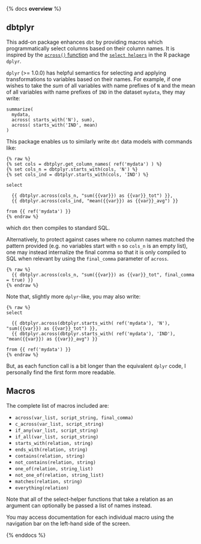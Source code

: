 {% docs __overview__ %}

## dbtplyr

This add-on package enhances `dbt` by providing macros which programmatically select columns
based on their column names. It is inspired by the [`across()` function](https://www.tidyverse.org/blog/2020/04/dplyr-1-0-0-colwise/) 
and the [`select helpers`](https://tidyselect.r-lib.org/reference/select_helpers.html) in the R package `dplyr`.

`dplyr` (>= 1.0.0) has helpful semantics for selecting and applying transformations to variables based on their names.
For example, if one wishes to take the *sum* of all variables with name prefixes of `N` and the mean of all variables with
name prefixes of `IND` in the dataset `mydata`, they may write:

```
summarize(
  mydata, 
  across( starts_with('N'), sum),
  across( starts_with('IND', mean)
)
```

This package enables us to similarly write `dbt` data models with commands like:

```
{% raw %}
{% set cols = dbtplyr.get_column_names( ref('mydata') ) %}
{% set cols_n = dbtplyr.starts_with(cols, 'N') %}
{% set cols_ind = dbtplyr.starts_with(cols, 'IND') %}

select

  {{ dbtplyr.across(cols_n, "sum({{var}}) as {{var}}_tot") }},
  {{ dbtplyr.across(cols_ind, "mean({{var}}) as {{var}}_avg") }}

from {{ ref('mydata') }}
{% endraw %}
```

which `dbt` then compiles to standard SQL. 

Alternatively, to protect against cases where no column names matched the pattern provided 
(e.g. no variables start with `n` so `cols_n` is an empty list), one may instead internalize the final comma
so that it is only compiled to SQL when relevant by using the `final_comma` parameter of `across`.

```
{% raw %}
  {{ dbtplyr.across(cols_n, "sum({{var}}) as {{var}}_tot", final_comma = true) }}
{% endraw %}
```


Note that, slightly more `dplyr`-like, you may also write:

```
{% raw %}
select

  {{ dbtplyr.across(dbtplyr.starts_with( ref('mydata'), 'N'), "sum({{var}}) as {{var}}_tot") }},
  {{ dbtplyr.across(dbtplyr.starts_with( ref('mydata'), 'IND'), "mean({{var}}) as {{var}}_avg") }}

from {{ ref('mydata') }}
{% endraw %}
```

But, as each function call is a bit longer than the equivalent `dplyr` code, I personally find the first form more readable.

## Macros

The complete list of macros included are:

- `across(var_list, script_string, final_comma)`
- `c_across(var_list, script_string)`
- `if_any(var_list, script_string)`
- `if_all(var_list, script_string)`
- `starts_with(relation, string)` 
- `ends_with(relation, string)`
- `contains(relation, string)`
- `not_contains(relation, string)`
- `one_of(relation, string_list)`
- `not_one_of(relation, string_list)`
- `matches(relation, string)`
- `everything(relation)`

Note that all of the select-helper functions that take a relation as an argument can optionally be passed a list of names instead.

You may access documentation for each individual macro using the navigation bar on the left-hand side of the screen.

{% enddocs %}
